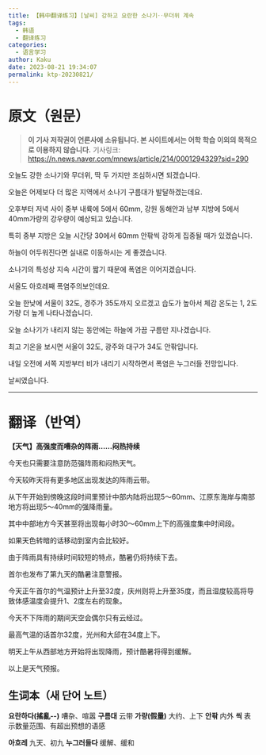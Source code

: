```yaml
---
title: 【韩中翻译练习】[날씨] 강하고 요란한 소나기‥무더위 계속
tags:
  - 韩语
  - 翻译练习
categories:
  - 语言学习
author: Kaku
date: 2023-08-21 19:34:07
permalink: ktp-20230821/
---
```


# 原文（원문）

> **이 기사 저작권이 언론사에 소유됩니다. 본 사이트에서는 어학 학습 이외의 목적으로 이용하지 않습니다.**
> 기사링크: https://n.news.naver.com/mnews/article/214/0001294329?sid=290

<!--more-->

오늘도 강한 소나기와 무더위, 딱 두 가지만 조심하시면 되겠습니다.

오늘은 어제보다 더 많은 지역에서 소나기 구름대가 발달하겠는데요.

오후부터 저녁 사이 중부 내륙에 5에서 60mm, 강원 동해안과 남부 지방에 5에서 40mm가량의 강우량이 예상되고 있습니다.

특히 중부 지방은 오늘 시간당 30에서 60mm 안팎씩 강하게 집중될 때가 있겠습니다.

하늘이 어두워진다면 실내로 이동하시는 게 좋겠습니다.

소나기의 특성상 지속 시간이 짧기 때문에 폭염은 이어지겠습니다.

서울도 아흐레째 폭염주의보인데요.

오늘 한낮에 서울이 32도, 경주가 35도까지 오르겠고 습도가 높아서 체감 온도는 1, 2도가량 더 높게 나타나겠습니다.

오늘 소나기가 내리지 않는 동안에는 하늘에 가끔 구름만 지나겠습니다.

최고 기온을 보시면 서울이 32도, 광주와 대구가 34도 안팎입니다.

내일 오전에 서쪽 지방부터 비가 내리기 시작하면서 폭염은 누그러들 전망입니다.

날씨였습니다.

---

# 翻译（반역）

**【天气】高强度而嘈杂的阵雨……闷热持续**

今天也只需要注意防范强阵雨和闷热天气。

今天较昨天将有更多地区出现发达的阵雨云带。

从下午开始到傍晚这段时间里预计中部内陆将出现5～60mm、江原东海岸与南部地方将出现5～40mm的强降雨量。

其中中部地方今天甚至将出现每小时30～60mm上下的高强度集中时间段。

如果天色转暗的话移动到室内会比较好。

由于阵雨具有持续时间较短的特点，酷暑仍将持续下去。

首尔也发布了第九天的酷暑注意警报。

今天正午首尔的气温预计上升至32度，庆州则将上升至35度，而且湿度较高将导致体感温度会提升1、2度左右的现象。

今天不下阵雨的期间天空会偶尔只有云经过。

最高气温的话首尔32度，光州和大邱在34度上下。

明天上午从西部地方开始将出现降雨，预计酷暑将得到缓解。

以上是天气预报。

## 生词本（새 단어 노트）

**요란하다(搖亂--)** 嘈杂、喧嚣
**구름대** 云带
**가량(假量)** 大约、上下
**안팎** 内外
**씩** 表示数量范围、有超出预想的语感

**아흐레** 九天、初九
**누그러들다** 缓解、缓和